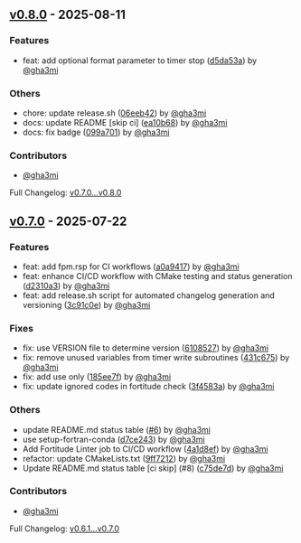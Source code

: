 ## [v0.8.0](https://github.com/gha3mi/fortime/compare/v0.7.0...v0.8.0) - 2025-08-11


### Features

* feat: add optional format parameter to timer stop ([d5da53a](https://github.com/gha3mi/fortime/commit/d5da53ac971be2b1b4c4cd1e46bd1136ae857f6a)) by [@gha3mi](https://github.com/gha3mi)

### Others

* chore: update release.sh ([06eeb42](https://github.com/gha3mi/fortime/commit/06eeb42aa08f84d958bfd03545cf76eff848ab1a)) by [@gha3mi](https://github.com/gha3mi)
* docs: update README [skip ci] ([ea10b68](https://github.com/gha3mi/fortime/commit/ea10b68df1957cefc003457c46d29821170be497)) by [@gha3mi](https://github.com/gha3mi)
* docs: fix badge ([099a701](https://github.com/gha3mi/fortime/commit/099a7012dcd48872f73bd30fcc3105835463bfae)) by [@gha3mi](https://github.com/gha3mi)


### Contributors
- [@gha3mi](https://github.com/gha3mi)



Full Changelog: [v0.7.0...v0.8.0](https://github.com/gha3mi/fortime/compare/v0.7.0...v0.8.0)

## [v0.7.0](https://github.com/gha3mi/fortime/compare/v0.6.1...v0.7.0) - 2025-07-22


### Features

* feat: add fpm.rsp for CI workflows ([a0a9417](https://github.com/gha3mi/fortime/commit/a0a94175eeebeca7dcd02a7dbac3dd23027d9fc9)) by [@gha3mi](https://github.com/gha3mi)
* feat: enhance CI/CD workflow with CMake testing and status generation ([d2310a3](https://github.com/gha3mi/fortime/commit/d2310a3f723db0b285ba7829ac6867fee1444772)) by [@gha3mi](https://github.com/gha3mi)
* feat: add release.sh script for automated changelog generation and versioning ([3c91c0e](https://github.com/gha3mi/fortime/commit/3c91c0e103954dd0c68746e32af153581fe4df05)) by [@gha3mi](https://github.com/gha3mi)

### Fixes

* fix: use VERSION file to determine version ([6108527](https://github.com/gha3mi/fortime/commit/6108527de87bde04984aea94eb810e353f1ddb85)) by [@gha3mi](https://github.com/gha3mi)
* fix: remove unused variables from timer write subroutines ([431c675](https://github.com/gha3mi/fortime/commit/431c67563e4254acf62d9e1caa062d70340cbebc)) by [@gha3mi](https://github.com/gha3mi)
* fix: add use only ([185ee7f](https://github.com/gha3mi/fortime/commit/185ee7ff005af45f39ce2f49dd40f1938501e460)) by [@gha3mi](https://github.com/gha3mi)
* fix: update ignored codes in fortitude check ([3f4583a](https://github.com/gha3mi/fortime/commit/3f4583ad86899eee3c70bbe655663e7b76e3d872)) by [@gha3mi](https://github.com/gha3mi)

### Others

* update README.md status table ([#6](https://github.com/gha3mi/fortime/pull/6)) by [@gha3mi](https://github.com/gha3mi)
* use setup-fortran-conda ([d7ce243](https://github.com/gha3mi/fortime/commit/d7ce24351cbd907adf2cedb2b7f2ce09855ce59a)) by [@gha3mi](https://github.com/gha3mi)
* Add Fortitude Linter job to CI/CD workflow ([4a1d8ef](https://github.com/gha3mi/fortime/commit/4a1d8efde64188726388dab45f5d12d2201120cd)) by [@gha3mi](https://github.com/gha3mi)
* refactor: update CMakeLists.txt ([9ff7212](https://github.com/gha3mi/fortime/commit/9ff7212a6fba8b7d5b99368ff67d3c6d6058e361)) by [@gha3mi](https://github.com/gha3mi)
* Update README.md status table [ci skip] (#8) ([c75de7d](https://github.com/gha3mi/fortime/commit/c75de7d11d84ad9395af76ed59d80b06f5b2bebe)) by [@gha3mi](https://github.com/gha3mi)


### Contributors
- [@gha3mi](https://github.com/gha3mi)



Full Changelog: [v0.6.1...v0.7.0](https://github.com/gha3mi/fortime/compare/v0.6.1...v0.7.0)

